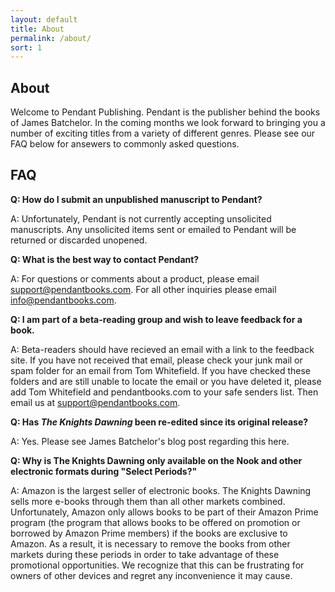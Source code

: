 ```yaml
---
layout: default
title: About
permalink: /about/
sort: 1
---
```



## About

Welcome to Pendant Publishing. Pendant is the publisher behind the books of James Batchelor. In the coming months we look forward to bringing you a number of exciting titles from a variety of different genres. Please see our FAQ below for ansewers to commonly asked questions.

## FAQ

**Q: How do I submit an unpublished manuscript to Pendant?**

A: Unfortunately, Pendant is not currently accepting unsolicited manuscripts. Any unsolicited items sent or emailed to Pendant will be returned or discarded unopened.

**Q: What is the best way to contact Pendant?**

A: For questions or comments about a product, please email <a href="mailto:support@pendantbooks.com">support@pendantbooks.com</a>. For all other inquiries please email <a href="mailto:info@pendantbooks.com">info@pendantbooks.com</a>.

**Q: I am part of a beta-reading group and wish to leave feedback for a book.**

A: Beta-readers should have recieved an email with a link to the feedback site. If you have not received that email, please check your junk mail or spam folder for an email from Tom Whitefield. If you have checked these folders and are still unable to locate the email or you have deleted it, please add Tom Whitefield and pendantbooks.com to your safe senders list. Then email us at <a href="mailto:support@pendantbooks.com">support@pendantbooks.com</a>.

**Q: Has _The Knights Dawning_ been re-edited since its original release?**

A: Yes. Please see James Batchelor's blog post regarding this here.

**Q: Why is The Knights Dawning only available on the Nook and other electronic formats during "Select Periods?"**

A: Amazon is the largest seller of electronic books. The Knights Dawning sells more e-books through them than all other markets combined. Unfortunately, Amazon only allows books to be part of their Amazon Prime program (the program that allows books to be offered on promotion or borrowed by Amazon Prime members) if the books are exclusive to Amazon. As a result, it is necessary to remove the books from other markets during these periods in order to take advantage of these promotional opportunities. We recognize that this can be frustrating for owners of other devices and regret any inconvenience it may cause.

